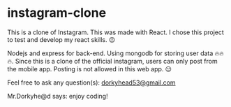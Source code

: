 # instagram-clone


This is a clone of Instagram. This was made with React. I chose this project to test and develop my react skills. 😉

Nodejs and express for back-end. Using mongodb for storing user data 🔥🔥🔥. Since this is a clone of the official instagram, users can only post from the mobile app.
Posting is not allowed in this web app. 😔

Feel free to ask any question(s): dorkyhead53@gmail.com 

Mr.Dorkyhe@d says: enjoy coding!
